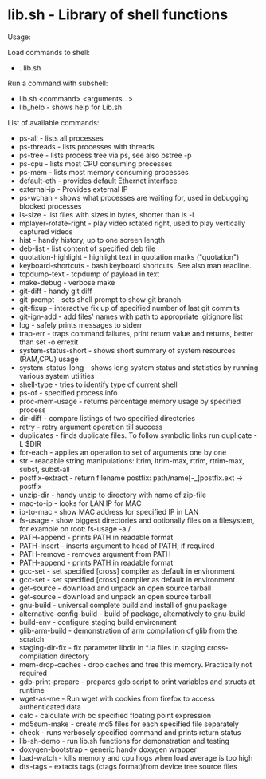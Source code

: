 lib.sh - Library of shell functions
===
Usage:

Load commands to shell:
* . lib.sh

Run a command with subshell:
* lib.sh \<command\> \<arguments...\>
* lib_help - shows help for Lib.sh

List of available commands:
* ps-all - lists all processes
* ps-threads - lists processes with threads
* ps-tree - lists process tree via ps, see also pstree -p
* ps-cpu - lists most CPU consuming processes
* ps-mem - lists most memory consuming processes
* default-eth - provides default Ethernet interface
* external-ip - Provides external IP
* ps-wchan - shows what processes are waiting for, used in debugging blocked processes
* ls-size - list files with sizes in bytes, shorter than ls -l
* mplayer-rotate-right - play video rotated right, used to play vertically captured videos
* hist - handy history, up to one screen length
* deb-list - list content of specified deb file
* quotation-highlight - highlight text in quotation marks ("quotation")
* keyboard-shortcuts - bash keyboard shortcuts. See also man readline.
* tcpdump-text - tcpdump of payload in text
* make-debug - verbose make
* git-diff - handy git diff
* git-prompt - sets shell prompt to show git branch
* git-fixup - interactive fix up of specified number of last git commits
* git-ign-add - add files' names with path to appropriate .gitignore list
* log - safely prints messages to stderr
* trap-err - traps command failures, print return value and returns, better than set -o errexit
* system-status-short - shows short summary of system resources (RAM,CPU) usage
* system-status-long - shows long system status and statistics by running various system utilities
* shell-type - tries to identify type of current shell
* ps-of - specified process info
* proc-mem-usage - returns percentage memory usage by specified process
* dir-diff - compare listings of two specified directories
* retry - retry argument operation till success
* duplicates - finds duplicate files. To follow symbolic links run duplicate -L $DIR
* for-each - applies an operation to set of arguments one by one
* str - readable string manipulations: ltrim, ltrim-max, rtrim, rtrim-max, subst, subst-all
* postfix-extract - return filename postfix: path/name[-_]postfix.ext -> postfix
* unzip-dir - handy unzip to directory with name of zip-file
* mac-to-ip - looks for LAN IP for MAC
* ip-to-mac - show MAC address for specified IP in LAN
* fs-usage - show biggest directories and optionally files on a filesystem, for example on root: fs-usage -a /
* PATH-append - prints PATH in readable format
* PATH-insert - inserts argument to head of PATH, if required
* PATH-remove - removes argument from PATH
* PATH-append - prints PATH in readable format
* gcc-set - set specified [cross] compiler as default in environment
* gcc-set - set specified [cross] compiler as default in environment
* get-source - download and unpack an open source tarball
* get-source - download and unpack an open source tarball
* gnu-build - universal complete build and install of gnu package
* alternative-config-build - build of package, alternatively to gnu-build
* build-env - configure staging build environment
* glib-arm-build - demonstration of arm compilation of glib from the scratch
* staging-dir-fix - fix parameter libdir in *.la files in staging cross-compilation directory
* mem-drop-caches - drop caches and free this memory. Practically not required
* gdb-print-prepare - prepares gdb script to print variables and structs at runtime
* wget-as-me - Run wget with cookies from firefox to access authenticated data
* calc - calculate with bc specified floating point expression
* md5sum-make - create md5 files for each specified file separately
* check - runs verbosely specified command and prints return status
* lib-sh-demo - run lib.sh functions for demonstration and testing
* doxygen-bootstrap - generic handy doxygen wrapper
* load-watch - kills memory and cpu hogs when load average is too high
* dts-tags - extacts tags (ctags format)from device tree source files

